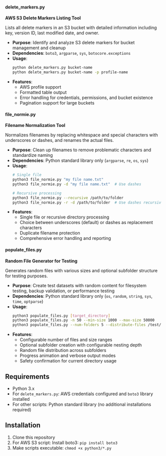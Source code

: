 
#### delete_markers.py
**AWS S3 Delete Markers Listing Tool**

Lists all delete markers in an S3 bucket with detailed information including key, version ID, last modified date, and owner.

- **Purpose**: Identify and analyze S3 delete markers for bucket management and cleanup
- **Dependencies**: `boto3`, `argparse`, `sys`, `botocore.exceptions`
- **Usage**: 
  ```bash
  python delete_markers.py bucket-name
  python delete_markers.py bucket-name -p profile-name
  ```
- **Features**:
  - AWS profile support
  - Formatted table output
  - Error handling for credentials, permissions, and bucket existence
  - Pagination support for large buckets

#### file_normie.py
**Filename Normalization Tool**

Normalizes filenames by replacing whitespace and special characters with underscores or dashes, and renames the actual files.

- **Purpose**: Clean up filenames to remove problematic characters and standardize naming
- **Dependencies**: Python standard library only (`argparse`, `re`, `os`, `sys`)
- **Usage**:
  ```bash
  # Single file
  python3 file_normie.py "my file name.txt"
  python3 file_normie.py -d "my file name.txt"  # Use dashes
  
  # Recursive processing
  python3 file_normie.py --recursive /path/to/folder
  python3 file_normie.py -r -d /path/to/folder  # Use dashes recursively
  ```
- **Features**:
  - Single file or recursive directory processing
  - Choice between underscores (default) or dashes as replacement characters
  - Duplicate filename protection
  - Comprehensive error handling and reporting

#### populate_files.py
**Random File Generator for Testing**

Generates random files with various sizes and optional subfolder structure for testing purposes.

- **Purpose**: Create test datasets with random content for filesystem testing, backup validation, or performance testing
- **Dependencies**: Python standard library only (`os`, `random`, `string`, `sys`, `time`, `optparse`)
- **Usage**:
  ```bash
  python3 populate_files.py [target_directory]
  python3 populate_files.py -n 50 --min-size 1000 --max-size 50000
  python3 populate_files.py --num-folders 5 --distribute-files /test/directory
  ```
- **Features**:
  - Configurable number of files and size ranges
  - Optional subfolder creation with configurable nesting depth
  - Random file distribution across subfolders
  - Progress animation and verbose output modes
  - Safety confirmation for current directory usage

## Requirements

- Python 3.x
- For `delete_markers.py`: AWS credentials configured and `boto3` library installed
- For other scripts: Python standard library (no additional installations required)

## Installation

1. Clone this repository
2. For AWS S3 script: Install boto3: `pip install boto3`
3. Make scripts executable: `chmod +x python3/*.py`
